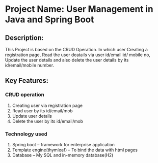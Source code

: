# Project Name: User Management in Java and Spring Boot
## Description: 
This Project is based on the CRUD Operation. In which user Creating a registration page, Read the user deatails via user id/email id/ mobile no, Update the user details and also delete the user details by its id/email/mobile number.

## Key Features:
### CRUD operation
1. Creating user via registration page
2. Read user by its id/email/mob
3. Update user details
4. Delete the user by its id/email/mob

### Technology used
1. Spring boot – framework for enterprise application
2. Template engine(thymleaf) – To bind the data with html pages
3. Database – My SQL and in-memory database(H2)

